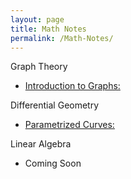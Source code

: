 ```yaml
---
layout: page
title: Math Notes
permalink: /Math-Notes/
---
```


Graph Theory
* [Introduction to Graphs:](https://czsding40925.github.io/Graph-Basics) <br>

Differential Geometry
* [Parametrized Curves:](https://czsding40925.github.io/Parametrized-Curves) <br>

Linear Algebra 
* Coming Soon